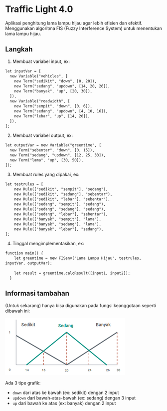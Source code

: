 # Traffic Light 4.0

Aplikasi penghitung lama lampu hijau agar lebih efisien dan efektif. Menggunakan algoritma FIS (Fuzzy Interference System) untuk menentukan lama lampu hijau.

## Langkah

1. Membuat variabel input, ex:
```
let inputVar = [
  new Variable("vehicles", [
    new Term("sedikit", "down", [0, 20]),
    new Term("sedang", "updown", [14, 20, 26]),
    new Term("banyak", "up", [20, 30]),
  ]),
  new Variable("roadwidth", [
    new Term("sempit", "down", [0, 6]),
    new Term("sedang", "updown", [4, 10, 16]),
    new Term("lebar", "up", [14, 20]),
  ]),
];
```
2. Membuat variabel output, ex:
```
let outputVar = new Variable("greentime", [
  new Term("sebentar", "down", [0, 15]),
  new Term("sedang", "updown", [12, 25, 33]),
  new Term("lama", "up", [30, 50]),
]);
```

3. Membuat rules yang dipakai, ex:
```
let testrules = [
    new Rule(["sedikit", "sempit"], "sedang"),
    new Rule(["sedikit", "sedang"], "sebentar"),
    new Rule(["sedikit", "lebar"], "sebentar"),
    new Rule(["sedang", "sempit"], "sedang"),
    new Rule(["sedang", "sedang"], "sedang"),
    new Rule(["sedang", "lebar"], "sebentar"),
    new Rule(["banyak", "sempit"], "lama"),
    new Rule(["banyak", "sedang"], "lama"),
    new Rule(["banyak", "lebar"], "sedang"),
];
```

4. Tinggal mengimplementasikan, ex:
```
function main() {
    let greentime = new FISenv("Lama Lampu Hijau", testrules, inputVar, outputVar);

    let result = greentime.calcResult([input1, input2]);
  }
```

## Informasi tambahan

(Untuk sekarang) hanya bisa digunakan pada fungsi keanggotaan seperti dibawah ini:

![fungsi keanggotaan](https://github.com/tonytomo/FISGreenLight/blob/master/game/fungsi.PNG?raw=true)

Ada 3 tipe grafik:
* `down` dari atas ke bawah (ex: sedikit) dengan 2 input
* `updown` dari bawah-atas-bawah (ex: sedang) dengan 3 input
* `up` dari bawah ke atas (ex: banyak) dengan 2 input